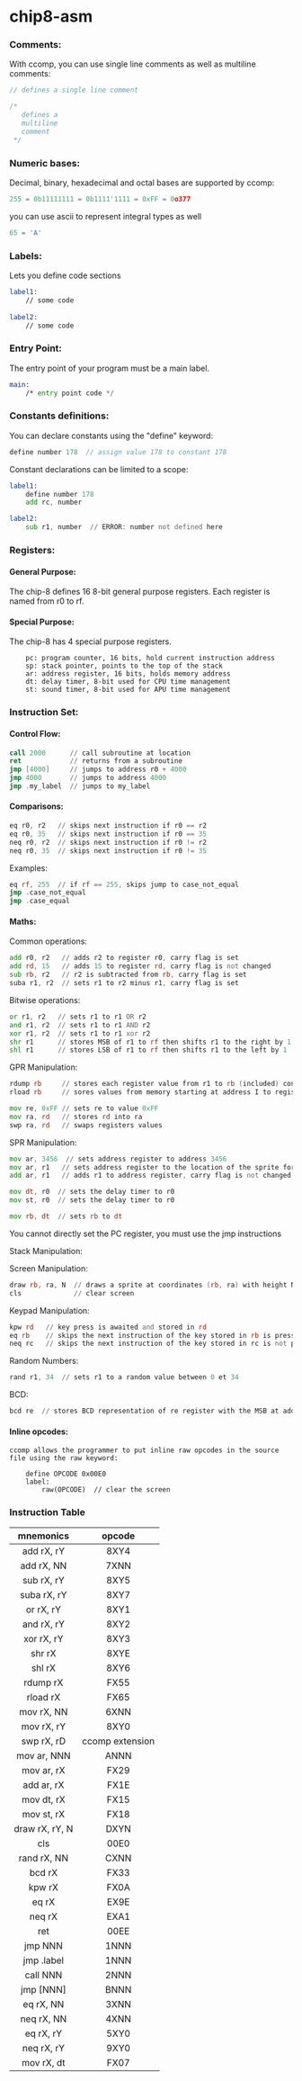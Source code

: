 # chip8-asm

### Comments:
With ccomp, you can use single line comments as well as multiline comments:

```c
// defines a single line comment

/*
   defines a
   multiline
   comment
 */
```

### Numeric bases:
Decimal, binary, hexadecimal and octal bases are supported by ccomp:

```c++
255 = 0b11111111 = 0b1111'1111 = 0xFF = 0o377
```
you can use ascii to represent integral types as well
```c++
65 = 'A'
```

### Labels:
Lets you define code sections
```asm
label1:
    // some code
    
label2:
    // some code
```

### Entry Point:
The entry point of your program must be a main label.
```asm
main:
    /* entry point code */
```


### Constants definitions:
You can declare constants using the "define" keyword:
```c
define number 178  // assign value 178 to constant 178
```

Constant declarations can be limited to a scope:

```asm
label1:
    define number 178
    add rc, number

label2:
    sub r1, number  // ERROR: number not defined here
``` 

### Registers:
#### General Purpose:
The chip-8 defines 16 8-bit general purpose registers. Each register is named from r0 to rf.

#### Special Purpose:
The chip-8 has 4 special purpose registers.

        pc: program counter, 16 bits, hold current instruction address
        sp: stack pointer, points to the top of the stack
        ar: address register, 16 bits, holds memory address
        dt: delay timer, 8-bit used for CPU time management
        st: sound timer, 8-bit used for APU time management

### Instruction Set:
#### Control Flow:

```asm
call 2000      // call subroutine at location
ret            // returns from a subroutine
jmp [4000]     // jumps to address r0 + 4000
jmp 4000       // jumps to address 4000
jmp .my_label  // jumps to my_label
```

#### Comparisons:

```asm
eq r0, r2   // skips next instruction if r0 == r2
eq r0, 35   // skips next instruction if r0 == 35
neq r0, r2  // skips next instruction if r0 != r2
neq r0, 35  // skips next instruction if r0 != 35
```

Examples:
```asm
eq rf, 255  // if rf == 255, skips jump to case_not_equal
jmp .case_not_equal
jmp .case_equal
```


#### Maths:
Common operations:
```asm
add r0, r2   // adds r2 to register r0, carry flag is set
add rd, 15   // adds 15 to register rd, carry flag is not changed
sub rb, r2   // r2 is subtracted from rb, carry flag is set
suba r1, r2  // sets r1 to r2 minus r1, carry flag is set
```

Bitwise operations:
```asm
or r1, r2   // sets r1 to r1 OR r2
and r1, r2  // sets r1 to r1 AND r2
xor r1, r2  // sets r1 to r1 xor r2
shr r1      // stores MSB of r1 to rf then shifts r1 to the right by 1
shl r1      // stores LSB of r1 to rf then shifts r1 to the left by 1
```

GPR Manipulation:

```asm
rdump rb     // stores each register value from r1 to rb (included) contiguously in memory starting from address I.
rload rb     // sores values from memory starting at address I to register r1 to rb (included).

mov re, 0xFF // sets re to value 0xFF
mov ra, rd   // stores rd into ra
swp ra, rd   // swaps registers values
```

SPR Manipulation:
```asm
mov ar, 3456  // sets address register to address 3456
mov ar, r1   // sets address register to the location of the sprite for the character in r1
add ar, r1   // adds r1 to address register, carry flag is not changed

mov dt, r0  // sets the delay timer to r0
mov st, r0  // sets the delay timer to r0

mov rb, dt  // sets rb to dt
```
You cannot directly set the PC register, you must use the jmp instructions

Stack Manipulation:

Screen Manipulation:
```asm
draw rb, ra, N  // draws a sprite at coordinates (rb, ra) with height N + 1 pixels
cls             // clear screen
```

Keypad Manipulation:
```asm
kpw rd   // key press is awaited and stored in rd
eq rb    // skips the next instruction of the key stored in rb is pressed
neq rc   // skips the next instruction of the key stored in rc is not pressed
```

Random Numbers:
```asm
rand r1, 34  // sets r1 to a random value between 0 et 34
```

BCD:
```asm
bcd re  // stores BCD representation of re register with the MSB at address I
```

#### Inline opcodes:
    ccomp allows the programmer to put inline raw opcodes in the source file using the raw keyword:

        define OPCODE 0x00E0
        label:
            raw(OPCODE)  // clear the screen


### Instruction Table

|    mnemonics   |      opcode     |
|:--------------:|:---------------:|
|   add rX, rY   |       8XY4      |
|   add rX, NN   |       7XNN      |
|   sub rX, rY   |       8XY5      |
|   suba rX, rY  |       8XY7      |
|    or rX, rY   |       8XY1      |
|   and rX, rY   |       8XY2      |
|   xor rX, rY   |       8XY3      |
|     shr rX     |       8XYE      |
|     shl rX     |       8XY6      |
|    rdump rX    |       FX55      |
|    rload rX    |       FX65      |
|   mov rX, NN   |       6XNN      |
|   mov rX, rY   |       8XY0      |
|   swp rX, rD   | ccomp extension |
|   mov ar, NNN  |       ANNN      |
|   mov ar, rX   |       FX29      |
|   add ar, rX   |       FX1E      |
|   mov dt, rX   |       FX15      |
|   mov st, rX   |       FX18      |
| draw rX, rY, N |       DXYN      |
|       cls      |       00E0      |
|   rand rX, NN  |       CXNN      |
|     bcd rX     |       FX33      |
|     kpw rX     |       FX0A      |
|      eq rX     |       EX9E      |
|     neq rX     |       EXA1      |
|       ret      |       00EE      |
|     jmp NNN    |       1NNN      |
|   jmp .label   |       1NNN      |
|    call NNN    |       2NNN      |
|    jmp [NNN]   |       BNNN      |
|    eq rX, NN   |       3XNN      |
|   neq rX, NN   |       4XNN      |
|    eq rX, rY   |       5XY0      |
|   neq rX, rY   |       9XY0      |
|   mov rX, dt   |       FX07      |
